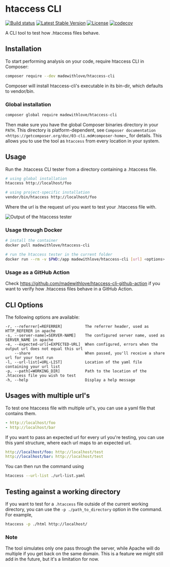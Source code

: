 # htaccess CLI

[![Build status](https://github.com/madewithlove/htaccess-cli/workflows/Continious%20Integration/badge.svg)](https://github.com/madewithlove/htaccess-cli/actions?query=branch%3Amain)
[![Latest Stable Version](https://poser.pugx.org/madewithlove/htaccess-cli/version)](https://packagist.org/packages/madewithlove/htaccess-cli)
[![License](https://poser.pugx.org/madewithlove/htaccess-cli/license)](https://packagist.org/packages/madewithlove/htaccess-cli)
[![codecov](https://codecov.io/gh/madewithlove/htaccess-cli/branch/main/graph/badge.svg)](https://codecov.io/gh/madewithlove/htaccess-cli)

A CLI tool to test how .htaccess files behave.

## Installation

To start performing analysis on your code, require htaccess CLI in Composer:

```bash
composer require --dev madewithlove/htaccess-cli
```

Composer will install htaccess-cli's executable in its bin-dir, which defaults to vendor/bin.

### Global installation

```bash
composer global require madewithlove/htaccess-cli
```

Then make sure you have the global Composer binaries directory in your ``PATH``. This directory is platform-dependent, see `Composer documentation <https://getcomposer.org/doc/03-cli.md#composer-home>`_ for details.
This allows you to use the tool as `htaccess` from every location in your system.

## Usage

Run the .htaccess CLI tester from a directory containing a .htaccess file.

```bash
# using global installation
htaccess http://localhost/foo

# using project-specific installation
vendor/bin/htaccess http://localhost/foo
```

Where the url is the request url you want to test your .htaccess file with.

![Output of the htaccess tester](https://user-images.githubusercontent.com/1398405/70325684-d8072600-1832-11ea-99f2-3182c0ac3906.png)

### Usage through Docker

```bash
# install the container
docker pull madewithlove/htaccess-cli

# run the htaccess tester in the current folder
docker run --rm -v $PWD:/app madewithlove/htaccess-cli [url] <options>
```

### Usage as a GitHub Action

Check https://github.com/madewithlove/htaccess-cli-github-action if you want to verify how .htaccess files behave in a GitHub Action.

## CLI Options

The following options are available:

```
-r, --referrer[=REFERRER]          The referrer header, used as HTTP_REFERER in apache
-s, --server-name[=SERVER-NAME]    The configured server name, used as SERVER_NAME in apache
-e, --expected-url[=EXPECTED-URL]  When configured, errors when the output url does not equal this url
    --share                        When passed, you'll receive a share url for your test run
-l, --url-list[=URL-LIST]          Location of the yaml file containing your url list
-p, --path[=WORKING_DIR]           Path to the location of the .htaccess file you wish to test
-h, --help                         Display a help message
```

## Usages with multiple url's

To test one htaccess file with multiple url's, you can use a yaml file that contains them.

```yaml
- http://localhost/foo
- http://localhost/bar
```

If you want to pass an expected url for every url you're testing, you can use this yaml structure, where each url maps to an expected url.

```yaml
http://localhost/foo: http://localhost/test
http://localhost/bar: http://localhost/test
```

You can then run the command using

```bash
htaccess --url-list ./url-list.yaml
```

## Testing against a working directory

If you want to test for a `.htaccess` file outside of the current working directory, you can use the `-p ./path_to_directory` option in the command. For example,
```bash
htaccess -p ./html http://localhost/
```

### Note

The tool simulates only one pass through the server, while Apache will do multiple if you get back
on the same domain. This is a feature we might still add in the future, but it's a limitation for now.
